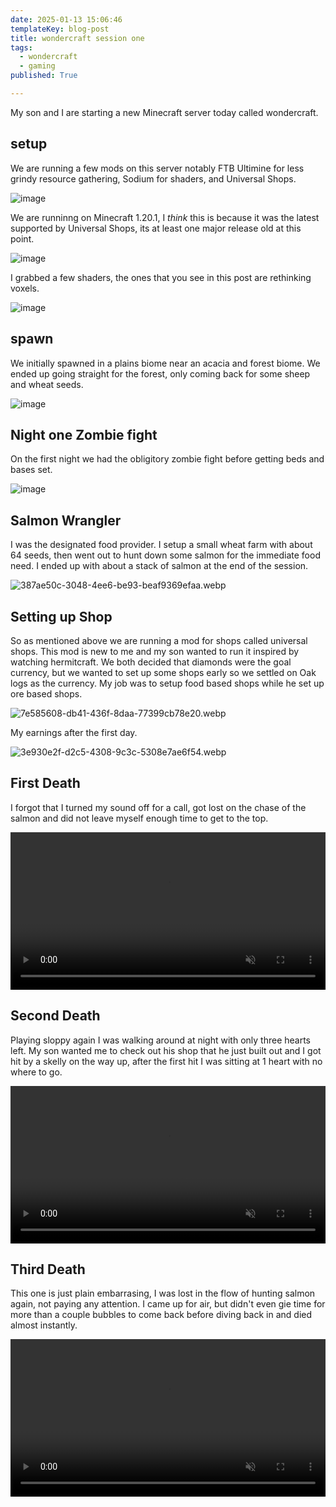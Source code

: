 ```yaml
---
date: 2025-01-13 15:06:46
templateKey: blog-post
title: wondercraft session one
tags:
  - wondercraft
  - gaming
published: True

---
```


My son and I are starting a new Minecraft server today called wondercraft.

## setup

We are running a few mods on this server notably FTB Ultimine for less grindy
resource gathering, Sodium for shaders, and Universal Shops.

![image](https://dropper.wayl.one/api/file/730b4480-6356-4ad6-aecc-4b4661603ee6.webp)

We are runninng on Minecraft 1.20.1, I _think_ this is because it was the
latest supported by Universal Shops, its at least one major release old at this
point.

![image](https://dropper.wayl.one/api/file/66550abc-060c-47b2-830f-be7355ad7120.webp)

I grabbed a few shaders, the ones that you see in this post are rethinking
voxels.

![image](https://dropper.wayl.one/api/file/3d6ab456-64dd-4760-a27e-02c2326ea36b.webp)

## spawn

We initially spawned in a plains biome near an acacia and forest biome.  We
ended up going straight for the forest, only coming back for some sheep and
wheat seeds.

![image](https://dropper.wayl.one/api/file/2cb49488-0e5f-44f4-b89e-dc5eaa8bf077.webp)

## Night one Zombie fight

On the first night we had the obligitory zombie fight before getting beds and bases set.

![image](https://dropper.wayl.one/api/file/28b09b9c-6dd9-4437-9330-bf0e52401b6d.webp)

## Salmon Wrangler

I was the designated food provider.  I setup a small wheat farm with about 64
seeds, then went out to hunt down some salmon for the immediate food need.  I
ended up with about a stack of salmon at the end of the session.

![387ae50c-3048-4ee6-be93-beaf9369efaa.webp](https://dropper.wayl.one/api/file/387ae50c-3048-4ee6-be93-beaf9369efaa.webp)

## Setting up Shop

So as mentioned above we are running a mod for shops called universal shops.
This mod is new to me and my son wanted to run it inspired by watching
hermitcraft.  We both decided that diamonds were the goal currency, but we
wanted to set up some shops early so we settled on Oak logs as the currency.
My job was to setup food based shops while he set up ore based shops.

![7e585608-db41-436f-8daa-77399cb78e20.webp](https://dropper.wayl.one/api/file/7e585608-db41-436f-8daa-77399cb78e20.webp)

My earnings after the first day.

![3e930e2f-d2c5-4308-9c3c-5308e7ae6f54.webp](https://dropper.wayl.one/api/file/3e930e2f-d2c5-4308-9c3c-5308e7ae6f54.webp)

## First Death

I forgot that I turned my sound off for a call, got lost on the chase of the
salmon and did not leave myself enough time to get to the top.

<video autoplay="" controls="" loop="true" muted="" playsinline="" width="100%" class="rounded-xl border-pink-900 border-2">
     <source
      src="https://dropper.wayl.one/api/file/f112d27a-3a77-4e8f-8bf7-8ff981b6355b.mp4"
      type="video/mp4">
     Sorry, your browser doesn't support embedded videos.
</video>

## Second Death

Playing sloppy again I was walking around at night with only three hearts left.
My son wanted me to check out his shop that he just built out and I got hit by
a skelly on the way up, after the first hit I was sitting at 1 heart with no
where to go.

<video autoplay="" controls="" loop="true" muted="" playsinline="" width="100%" class="rounded-xl border-pink-900 border-2">
     <source
      src="https://dropper.wayl.one/api/file/ab088aa3-2661-4551-9040-1fad928ec450.mp4"
      type="video/mp4">
     Sorry, your browser doesn't support embedded videos.
</video>

## Third Death

This one is just plain embarrasing, I was lost in the flow of hunting salmon
again, not paying any attention.  I came up for air, but didn't even gie time
for more than a couple bubbles to come back before diving back in and died
almost instantly.

<video autoplay="" controls="" loop="true" muted="" playsinline="" width="100%" class="rounded-xl border-pink-900 border-2">
     <source
      src="https://dropper.wayl.one/api/file/f36b068d-0094-4d24-8b19-314ee23d71b1.mp4"
      type="video/mp4">
     Sorry, your browser doesn't support embedded videos.
</video>
